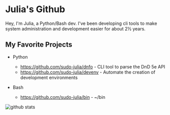 # Julia's Github

Hey, I'm Julia, a Python/Bash dev. I've been developing cli tools to make system
administration and development easier for about 2½ years.

## My Favorite Projects

- Python

  - <https://github.com/sudo-julia/dnfo> - CLI tool to parse the DnD 5e API
  - <https://github.com/sudo-julia/devenv> - Automate the creation of development
    environments

- Bash
  - <https://github.com/sudo-julia/bin> - ~/bin

![github stats](https://github-readme-stats.vercel.app/api?username=sudo-julia&show_icons=true&theme=gruvbox)
